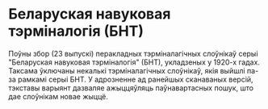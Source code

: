Беларуская навуковая тэрміналогія (БНТ)
===

Поўны збор (23 выпускі) перакладных тэрміналагічных слоўнікаў серыі "Беларуская навуковая тэрміналогія" (БНТ), укладзеных у 1920-х гадах. Таксама ўключаны некалькі тэрміналагічных слоўнікаў, якія выйшлі па-за рамкамі серыі БНТ. У адрозненне ад ранейшых сканаваных версій, тэкставы варыянт дазваляе ажыццяўляць паўнавартасных пошук, што дае слоўнікам новае жыццё.
